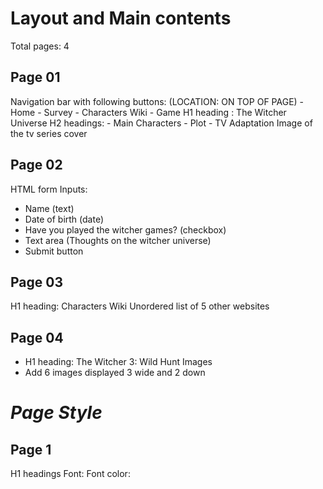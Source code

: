# **Layout and Main contents**
Total pages: 4
## **Page 01**
Navigation bar with following buttons: (LOCATION: ON TOP OF PAGE)
    - Home
    - Survey
    - Characters Wiki
    - Game
H1 heading : The Witcher Universe
H2 headings:
    - Main Characters
    - Plot
    - TV Adaptation
Image of the tv series cover

## **Page 02**
HTML form
Inputs:
- Name (text)
- Date of birth (date)
- Have you played the witcher games? (checkbox)
- Text area (Thoughts on the witcher universe)
- Submit button
## **Page 03**
H1 heading: Characters Wiki
Unordered list of 5 other websites

## **Page 04**
- H1 heading: The Witcher 3: Wild Hunt Images
- Add 6 images displayed 3 wide and 2 down

# *Page Style*
## Page 1
H1 headings
Font:
Font color:
